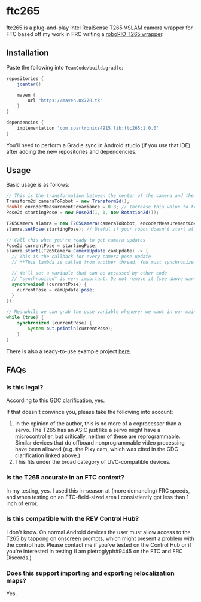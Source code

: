 # ftc265

ftc265 is a plug-and-play Intel RealSense T265 VSLAM camera wrapper for FTC based off my work in FRC writing a [roboRIO T265 wrapper](https://github.com/Spartronics4915/SpartronicsLib).

## Installation
Paste the following into `TeamCode/build.gradle`:

```gradle
repositories {
    jcenter()

    maven {
        url "https://maven.0x778.tk"
    }
}

dependencies {
    implementation 'com.spartronics4915.lib:ftc265:1.0.0'
}
```

You'll need to perform a Gradle sync in Android studio (if you use that IDE) after adding the new repositories and dependencies.

## Usage
Basic usage is as follows:

```java
// This is the transformation between the center of the camera and the center of the robot
Transform2d cameraToRobot = new Transform2d();
double encoderMeasurementCovariance = 0.8; // Increase this value to trust encoder odometry less when fusing encoder measurements with VSLAM
Pose2d startingPose = new Pose2d(1, 1, new Rotation2d());

T265Camera slamra = new T265Camera(cameraToRobot, encoderMeasurementCovariance);
slamra.setPose(startingPose); // Useful if your robot doesn't start at the field-relative origin

// Call this when you're ready to get camera updates
Pose2d currentPose = startingPose;
slamra.start((T265Camera.CameraUpdate camUpdate) -> {
  // This is the callback for every camera pose update
  // **This lambda is called from another thread. You must synchronize cross thread memory accesses!**

  // We'll set a variable that can be accessed by other code
  // "synchronized" is very important. Do not remove it (see above warning.)
  synchronized (currentPose) {
    currentPose = camUpdate.pose;
  }
});

// Meanwhile we can grab the pose variable whenever we want in our main thread
while (true) {
    synchronized (currentPose) {
        System.out.println(currentPose);
    }
}
```

There is also a ready-to-use example project [here](https://github.com/pietroglyph/ftc_app/tree/ftc265_template).

## FAQs

### Is this legal?
According to [this GDC clarification](https://ftcforum.firstinspires.org//forum/first-tech-challenge-skystone-presented-by-qualcomm-game-q-a-forum/robot-inspection-and-build-rules-aa/answers-raw-and-post-processed-materials/74292-sensors?p=75207#post75207), yes.

If that doesn't convince you, please take the following into account:
 1. In the opinion of the author, this is no more of a coprocessor than a servo. The T265 has an ASIC just like a servo might have a microcontroller, but critically, neither of these are reprogrammable. Similar devices that do offboard nonprogrammable video processing have been allowed (e.g. the Pixy cam, which was cited in the GDC clarification linked above.)
 2. This fits under the broad category of UVC-compatible devices.

### Is the T265 accurate in an FTC context?
In my testing, yes. I used this in-season at (more demanding) FRC speeds, and when testing on an FTC-field-sized area I consistiently got less than 1 inch of error.

### Is this compatible with the REV Control Hub?
I don't know. On normal Android devices the user must allow access to the T265 by tappong on onscreen prompts, which might present a problem with the control hub. Please contact me if you've tested on the Control Hub or if you're interested in testing (I am pietroglyph#9445 on the FTC and FRC Discords.)

### Does this support importing and exporting relocalization maps?
Yes.
